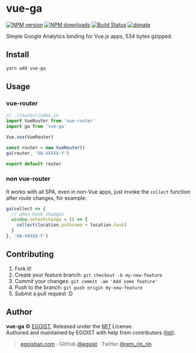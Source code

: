 # vue-ga

[![NPM version](https://img.shields.io/npm/v/vue-ga.svg?style=flat-square)](https://npmjs.com/package/vue-ga) [![NPM downloads](https://img.shields.io/npm/dm/vue-ga.svg?style=flat-square)](https://npmjs.com/package/vue-ga) [![Build Status](https://img.shields.io/circleci/project/egoist/vue-ga/master.svg?style=flat-square)](https://circleci.com/gh/egoist/vue-ga) [![donate](https://img.shields.io/badge/$-donate-ff69b4.svg?maxAge=2592000&style=flat-square)](https://github.com/egoist/donate)

Simple Google Analytics binding for Vue.js apps, 534 bytes gzipped.

## Install

```bash
yarn add vue-ga
```

## Usage

### vue-router

```js
// ./router/index.js
import VueRouter from 'vue-router'
import ga from 'vue-ga'

Vue.use(VueRouter)

const router = new VueRouter()
ga(router, 'UA-XXXXX-Y')

export default router
```

### non vue-router

It works with all SPA, even in non-Vue apps, just invoke the `collect` function after route changes, for example:

```js
ga(collect => {
  // when hash changes
  window.onhashchange = () => {
    collect(location.pathname + location.hash)
  }
}, 'UA-XXXXX-Y')
```

## Contributing

1. Fork it!
2. Create your feature branch: `git checkout -b my-new-feature`
3. Commit your changes: `git commit -am 'Add some feature'`
4. Push to the branch: `git push origin my-new-feature`
5. Submit a pull request :D

## Author

**vue-ga** © [EGOIST](https://github.com/egoist), Released under the [MIT](https://egoist.mit-license.org/) License.<br>
Authored and maintained by EGOIST with help from contributors ([list](https://github.com/egoist/vue-ga/contributors)).

> [egoistian.com](https://egoistian.com) · GitHub [@egoist](https://github.com/egoist) · Twitter [@rem_rin_rin](https://twitter.com/rem_rin_rin)
